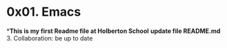 # 0x01. Emacs

*__This is my first Readme file at Holberton School__ 
__update file README.md__ 3. Collaboration: be up to date
